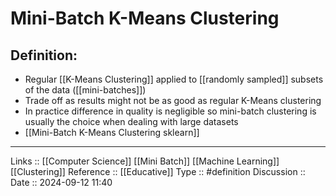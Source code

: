 # Mini-Batch K-Means Clustering

## Definition:

- Regular [[K-Means Clustering]] applied to [[randomly sampled]] subsets of the data ([[mini-batches]])
- Trade off as results might not be as good as regular K-Means clustering
- In practice difference in quality is negligible so mini-batch clustering is usually the choice when dealing with large datasets
- [[Mini-Batch K-Means Clustering sklearn]]
---
Links ::  [[Computer Science]] [[Mini Batch]] [[Machine Learning]] [[Clustering]]
Reference ::  [[Educative]]
Type :: #definition
Discussion ::
Date :: 2024-09-12 11:40